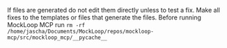 If files are generated do not edit them directly unless to test a fix.
Make all fixes to the templates or files that generate the files.
Before running MockLoop MCP run `rm -rf /home/jascha/Documents/MockLoop/repos/mockloop-mcp/src/mockloop_mcp/__pycache__`
